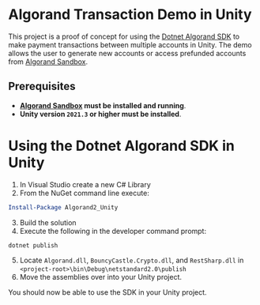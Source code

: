 # Algorand Transaction Demo in Unity
 This project is a proof of concept for using the [Dotnet Algorand SDK](https://github.com/FrankSzendzielarz/dotnet-algorand-sdk) to make payment transactions between multiple accounts in Unity. The demo allows the user to generate new accounts or access prefunded accounts from [Algorand Sandbox](https://github.com/algorand/sandbox).
 
 ## Prerequisites
 - **[Algorand Sandbox](https://github.com/algorand/sandbox) must be installed and running**.
 - **Unity version `2021.3` or higher must be installed**.

 # Using the Dotnet Algorand SDK in Unity
1. In Visual Studio create a new C# Library
2. From the NuGet command line execute:
```powershell
Install-Package Algorand2_Unity
```
3. Build the solution
4. Execute the following in the developer command prompt:
```
dotnet publish
```
5. Locate `Algorand.dll`, `BouncyCastle.Crypto.dll`, and `RestSharp.dll` in `<project-root>\bin\Debug\netstandard2.0\publish`
6. Move the assemblies over into your Unity project.


You should now be able to use the SDK in your Unity project. 
